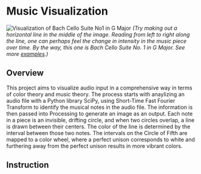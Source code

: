# Music Visualization

![Visualization of *Bach Cello Suite No1 in G Major*](https://user-images.githubusercontent.com/78770681/195198413-5b138ca3-5e00-4cac-9f82-049cb6fe94e3.jpg)
*(Try making out a horizontal line in the middle of the image. Reading from left to right along the line, one can perhaps feel the change in intensity in the music piece over time. By the way, this one is Bach Cello Suite No. 1 in G Major. See more [examples](https://github.com/BenWeiTang/Music-Visualization/tree/main/Examples).)*

## Overview
This project aims to visualize audio input in a comprehensive way in terms of color theory and music theory. The process starts with anaylizing an audio file with a Python library SciPy, using Short-Time Fast Fourier Transform to identify the musical notes in the audio file. The information is then passed into Processing to generate an image as an output. Each note in a piece is an invisible, drifting circle, and when two circles overlap, a line is drawn between their centers. The color of the line is determined by the interval between those two notes. The intervals on the Circle of Fifth are mapped to a color wheel, where a perfect unison corresponds to white and furthering away from the perfect unison results in more vibrant colors.

## Instruction
